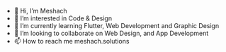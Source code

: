 - 👋 Hi, I’m Meshach
- 👀 I’m interested in Code & Design
- 🌱 I’m currently learning Flutter, Web Development and Graphic Design
- 💞️ I’m looking to collaborate on Web Design, and App Development
- 📫 How to reach me meshach.solutions

<!---
JavaPR0/JavaPR0 is a ✨ special ✨ repository because its `README.md` (this file) appears on your GitHub profile.
You can click the Preview link to take a look at your changes.
--->
